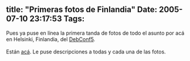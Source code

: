 title: "Primeras fotos de Finlandia"
Date: 2005-07-10 23:17:53
Tags: 
---
Pues ya puse en línea la primera tanda de fotos de todo el asunto por acá en Helsinki, Finlandia, del <a href="http://www.debconf.org/debconf5" target="_blank">DebConf5</a>.<br/><br/>
Están <a href="http://damog.net/gallery/finlandia" target="_blank">acá</a>. Le puse descripciones a todas y cada una de las fotos.<br/><br/><br/><br/>
